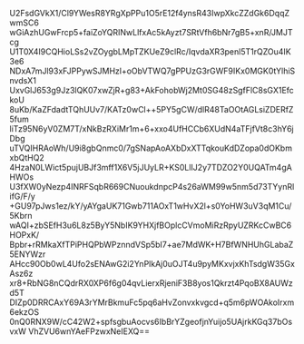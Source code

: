 U2FsdGVkX1/Cl9YWesR8YRgXpPPu1O5rE12f4ynsR43IwpXkcZZdGk6DqqZwmSC6
wGiAzhUGwFrcp5+faiZoYQRINwLlfxAc5kAyzt7SRtVfh6bNr7gB5+xnR/JMJTcg
U1T0X4I9CQHioLSs2vZOygbLMpTZKUeZ9clRc/IqvdaXR3penl5T1rQZOu4IK3e6
NDxA7mJl93xFJPPywSJMHzl+oObVTWQ7gPPUzG3rGWF9IKx0MGK0tYlhiSnvdsX1
UxvGlJ653g9Jz3lQK07xwZjR+g83+AkFohobWj2Mt0SG48zSgfFlC8sGX1EfckoU
8uKb/KaZFdadtTQhUUv7/KATz0wCl++5PY5gCW/dlR48TaOOtAGLsiZDERfZ5fum
liTz95N6yV0ZM7T/xNkBzRXiMr1m+6+xxo4UfHCCb6XUdN4aTFjfVt8c3hY6jDbg
uTVQIHRAoWh/U9i8gbQnmc0/7gSNapAoAXbDxXTTqkouKdDZopa0dOKbmxbQtHQ2
4HzaN0LWict5pujUBJf3mff1X6V5jJUyLR+KS0LlIJ2y7TDZO2Y0UQATm4gAHWOs
U3fXW0yNezp4INRFSqbR669CNuoukdnpcP4s26aWM99w5nm5d73TYynRlifG/F/y
+GU97pJws1ez/kY/yAYgaUK71Gwb711AOxT1wHvX2l+s0YoHW3uV3qM1Cu/5Kbrn
wAQI+zbSEfH3u6L8z5ByY5NbIK9YHXjfBOplcCVmoMiRzRpyUZRKcCwBC6HOPxK/
Bpbr+rRMkaXfTPiPHQPbWPznndVSp5bI7+ae7MdWK+H7BfWNHUhGLabaZ5ENYWzr
AHcc90Ob0wL4Ufo2sENAwG2i2YnPlkAj0uOJT4u9pyMKxvjxKhTsdgW35GxAsz6z
xr8+RbNG8nCQdrRX0XP6f6g04qvLierxRjeniF3B8yos1Qkrzt4PqoBX8AUWzd5T
DIZp0DRRCAxY69A3rYMrBkmuFc5pq6aHvZonvxkvgcd+q5m6pWOAkoIrxm6ekzOS
0nQ0RNX9W/cC42W2+spfsgbuAocvs6IbBrYZgeofjnYuijo5UAjrkKGq37bOsvxW
VhZVU6wnYAeFPzwxNeIEXQ==
